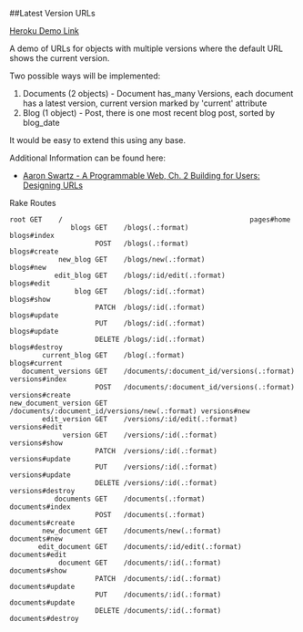 ##Latest Version URLs

[Heroku Demo Link](http://latest-version.herokuapp.com/)

A demo of URLs for objects with multiple versions where the default URL shows the current version.

Two possible ways will be implemented:

1. Documents (2 objects) - Document has_many Versions, each document has a latest version, current version marked by 'current' attribute
2. Blog (1 object) - Post, there is one most recent blog post, sorted by blog_date

It would be easy to extend this using any base.

Additional Information can be found here:

- [Aaron Swartz - A Programmable Web, Ch. 2 Building for Users: Designing URLs](http://www.morganclaypool.com/doi/abs/10.2200/S00481ED1V01Y201302WBE005)


Rake Routes

```
root GET    /                                              pages#home
               blogs GET    /blogs(.:format)                               blogs#index
                     POST   /blogs(.:format)                               blogs#create
            new_blog GET    /blogs/new(.:format)                           blogs#new
           edit_blog GET    /blogs/:id/edit(.:format)                      blogs#edit
                blog GET    /blogs/:id(.:format)                           blogs#show
                     PATCH  /blogs/:id(.:format)                           blogs#update
                     PUT    /blogs/:id(.:format)                           blogs#update
                     DELETE /blogs/:id(.:format)                           blogs#destroy
        current_blog GET    /blog(.:format)                                blogs#current
   document_versions GET    /documents/:document_id/versions(.:format)     versions#index
                     POST   /documents/:document_id/versions(.:format)     versions#create
new_document_version GET    /documents/:document_id/versions/new(.:format) versions#new
        edit_version GET    /versions/:id/edit(.:format)                   versions#edit
             version GET    /versions/:id(.:format)                        versions#show
                     PATCH  /versions/:id(.:format)                        versions#update
                     PUT    /versions/:id(.:format)                        versions#update
                     DELETE /versions/:id(.:format)                        versions#destroy
           documents GET    /documents(.:format)                           documents#index
                     POST   /documents(.:format)                           documents#create
        new_document GET    /documents/new(.:format)                       documents#new
       edit_document GET    /documents/:id/edit(.:format)                  documents#edit
            document GET    /documents/:id(.:format)                       documents#show
                     PATCH  /documents/:id(.:format)                       documents#update
                     PUT    /documents/:id(.:format)                       documents#update
                     DELETE /documents/:id(.:format)                       documents#destroy
```

